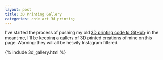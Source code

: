 ```yaml
---
layout: post
title: 3D Printing Gallery
categories: code art 3d printing
---
```


I've started the process of pushing my old [3D printing code to GitHub](https://github.com/ojwalch/misc-3D-printing); in the meantime, I'll be keeping a gallery of 3D printed creations of mine on this page. Warning: they will all be heavily Instagram filtered.


{% include 3d_gallery.html %}

